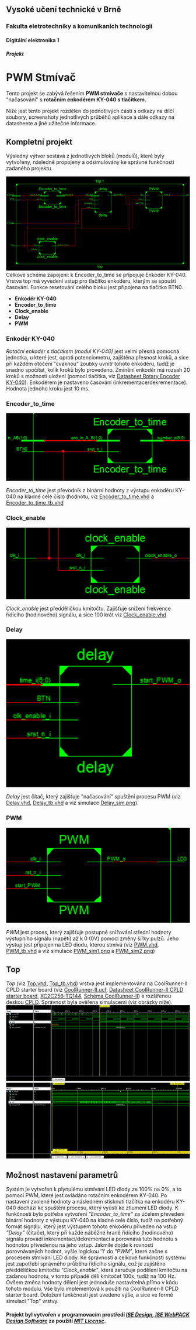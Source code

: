 ## Vysoké učení technické v Brně
### Fakulta eletrotechniky a komunikaních technologií
#### Digitální elektronika 1
##### Projekt
PWM Stmívač
======



Tento projekt se zabývá řešením **PWM stmívače** s nastavitelnou dobou "načasování" s **rotačním enkodérem KY-040 s tlačítkem.**


Níže jest tento projekt rozdělen do jednotlivých částí s odkazy na dílčí soubory, screenshoty jednotlivých průběhů aplikace a dále odkazy na datasheete a jiné užitečné informace.



 ##      **Kompletní projekt**
 
 Výsledný výtvor sestává z jednotlivých bloků (modulů), které byly vytvořeny, následně propojeny a odsimulovány ke správné funkčnosti zadaného projektu.
 
 
 ![PWM stmívač s nastavitelnou dobou "načasování s rotačním enkodérem KY-040 s tlačítkem](celkove_schema.png)
     Celkové schéma zapojení: k Encoder_to_time se připojuje Enkodér KY-040. Vrstva top má vyvedení vstup pro tlačítko enkodéru, kterým se spouští časování. Funkce resetování celého bloku jest připojena na tlačítko BTN0.
 
 
 - **Enkodér KY-040**
 - **Encoder_to_time**
 - **Clock_enable**
 - **Delay**
 - **PWM**
 
 

### Enkodér KY-040
*Rotační enkodér s tlačítkem (modul KY-040)* jest velmi přesná pomocná jednotka, u které jest, oproti potenciometru, zajištěna přesnost kroků, a sice při každém otočení "cvaknou" zoubky uvnitř tohoto enkodéru, tudíž je snadno spočítat, kolik kroků bylo provedeno. Zmínění enkodér má rozsah 20 kroků s možností uložení (pomocí tlačítka, viz [Datasheet Rotary Encoder KY-040](https://www.handsontec.com/dataspecs/module/Rotary%20Encoder.pdf)). 
Enkodérem je nastaveno časování (inkrementace/dekrementace). Hodnota jednoho kroku jest 10 ms.


### Encoder_to_time
![Encoder_to_time](Encoder_to_time.png)

*Encoder_to_time* jest převodník z binární hodnoty z výstupu enkodéru KY-040 na kladné celé číslo (hodnotu, viz [Encoder_to_time.vhd](https://github.com/marekhudec/Digital-electronics1/blob/master/Labs/09-Project/Encoder_to_time.vhd) a [Encoder_to_time_tb.vhd](https://github.com/marekhudec/Digital-electronics1/blob/master/Labs/09-Project/Encoder_to_time_tb.vhd)


### Clock_enable
![Clock_enable](Clock_enable.png)

*Clock_enable* jest předděličkou kmitočtu. Zajišťuje snížení frekvence řídícího (hodinového) signálu, a sice 100 krát viz [Clock_enable.vhd](https://github.com/marekhudec/Digital-electronics1/blob/master/Labs/09-Project/clock_enable.vhd)

### Delay
![Delay](Delay.png)

*Delay* jest čítač, který zajišťuje "načasování" spuštění procesu PWM (viz [Delay.vhd](https://github.com/marekhudec/Digital-electronics1/blob/master/Labs/09-Project/delay.vhd), [Delay_tb.vhd](https://github.com/marekhudec/Digital-electronics1/blob/master/Labs/09-Project/delay_tb.vhd) a viz simulace [Delay_sim.png](https://github.com/marekhudec/Digital-electronics1/blob/master/Labs/09-Project/delay_sim.png)).

### PWM
![PWM](PWM.png)

*PWM* jest proces, který zajišťuje postupné snižování střední hodnoty výstupního signálu (napětí) až k 0 (0V) pomocí změny šířky pulzů.
Jeho výstup jest připojen na LED diodu, kterou stmívá (viz [PWM.vhd](https://github.com/marekhudec/Digital-electronics1/blob/master/Labs/09-Project/PWM.vhd), [PWM_tb.vhd](https://github.com/marekhudec/Digital-electronics1/blob/master/Labs/09-Project/PWM_tb.vhd) a viz simulace [PWM_sim1.png](https://github.com/marekhudec/Digital-electronics1/blob/master/Labs/09-Project/PWM_sim1.png) a [PWM_sim2.png](https://github.com/marekhudec/Digital-electronics1/blob/master/Labs/09-Project/PWM_sim2.png))

## Top

*Top* (viz [Top.vhd](https://github.com/marekhudec/Digital-electronics1/blob/master/Labs/09-Project/top.vhd), [Top_tb.vhd](https://github.com/marekhudec/Digital-electronics1/blob/master/Labs/09-Project/top_tb.vhd)) vrstva jest implementována na CoolRunner-II CPLD starter board (viz [CoolRunner-II.ucf](https://github.com/marekhudec/Digital-electronics1/blob/master/Labs/09-Project/coolrunner.ucf), [Datasheet CoolRunner-II CPLD starter board](https://github.com/tomas-fryza/Digital-electronics-1/blob/master/Docs/coolrunner-ii_rm.pdf), [XC2C256-TQ144](https://github.com/tomas-fryza/Digital-electronics-1/blob/master/Docs/xc2c256_cpld.pdf), [Schéma CoolRunner-II](https://github.com/tomas-fryza/Digital-electronics-1/blob/master/Docs/coolrunner-ii_sch.pdf)) s rozšířenou deskou [CPLD](https://github.com/tomas-fryza/Digital-electronics-1/blob/master/Docs/cpld_expansion.pdf). Správnost byla ověřena simulacemi (viz obrázky níže).
![Top_sim1s.png](TOP_sim1.png)  
![Top_sim2s.png](TOP_sim2.png)

## Možnost nastavení parametrů
Systém je vytvořen k plynulému stmívání LED diody ze 100% na 0%, a to pomocí PWM, které jest ovládáno rotačním enkodérem KY-040. Po nastavení zvolené hodnoty a následném stisknutí tlačítka na enkodéru KY-040 dochází ke spuštění procesu, který vyústí ke ztlumení LED diody. K funkčnosti bylo potřeba vytvoření *"Encoder_to_time"* za účelem převedení binární hodnoty z výstupu KY-040 na kladné celé číslo, tudíž na potřebný formát signálu, který jest výstupem tohoto enkodéru přiveden na vstup *"Delay"* (čítače), který při každé náběžné hraně řídícího (hodinového) signálu provádí inkrementaci/dekrementaci a porovnává tuto hodnotu s hodnotou přivedenou na jeho vstup. Jakmile dojde k rovnosti porovnávaných hodnot, vyšle logickou '1' do *"PWM"*, které začne s procesem stmívání LED diody. Ke správnosti a celkové funkčnosti systému jest zapotřebí správného průběhu řídícího signálu, což je zajištěno předděličkou kmitočtu *"Clock_enable"*, která zaručuje podělení kmitočtu na zadanou hodnotu, v tomto případě dělí kmitočet 100x, tudíž na 100 Hz. Ovšem změna hodnoty dělení jest jednoduše nastavitelná přímo v kódu tohoto modulu. Vše bylo implementová k použití na CoolRunner-II CPLD starter board. Doložení funkčnosti jest uvedeno výše, a sice ve formě simulací "Top" vrstvy.




#### Projekt byl vytvořen v programovacím prostředí *[ISE Design, ISE WebPACK Design Software](https://www.xilinx.com/products/design-tools/ise-design-suite/ise-webpack.html)* za použití [*MIT License*](https://tldrlegal.com/license/mit-license).
